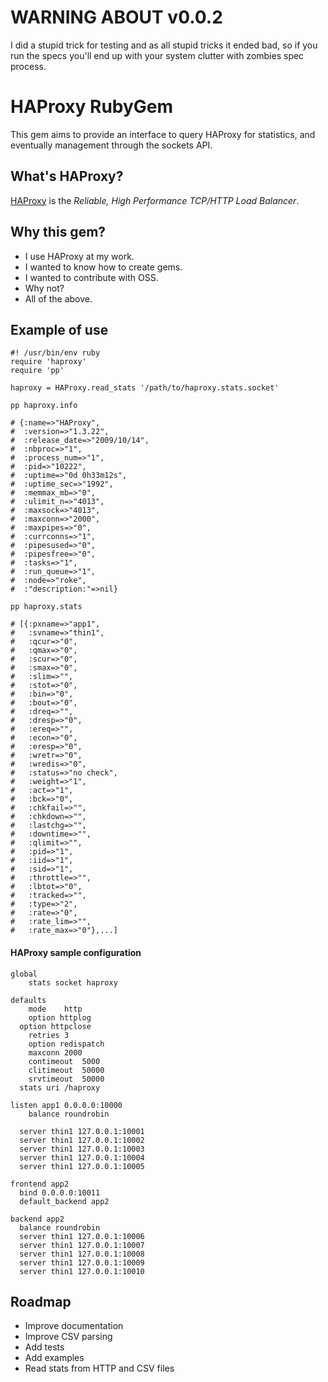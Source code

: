 # WARNING ABOUT v0.0.2

I did a stupid trick for testing and as all stupid tricks it ended bad, so if you run the specs you'll end up with your system clutter with zombies spec process.

# HAProxy RubyGem

This gem aims to provide an interface to query HAProxy for statistics,
and eventually management through the sockets API.

## What's HAProxy?

[HAProxy](http://haproxy.1wt.eu/) is the _Reliable, High Performance
TCP/HTTP Load Balancer_.

## Why this gem?

* I use HAProxy at my work.
* I wanted to know how to create gems.
* I wanted to contribute with OSS.
* Why not?
* All of the above.

## Example of use

    #! /usr/bin/env ruby
    require 'haproxy'
    require 'pp'
    
    haproxy = HAProxy.read_stats '/path/to/haproxy.stats.socket'
    
    pp haproxy.info
    
    # {:name=>"HAProxy",
    #  :version=>"1.3.22",
    #  :release_date=>"2009/10/14",
    #  :nbproc=>"1",
    #  :process_num=>"1",
    #  :pid=>"10222",
    #  :uptime=>"0d 0h33m12s",
    #  :uptime_sec=>"1992",
    #  :memmax_mb=>"0",
    #  :ulimit_n=>"4013",
    #  :maxsock=>"4013",
    #  :maxconn=>"2000",
    #  :maxpipes=>"0",
    #  :currconns=>"1",
    #  :pipesused=>"0",
    #  :pipesfree=>"0",
    #  :tasks=>"1",
    #  :run_queue=>"1",
    #  :node=>"roke",
    #  :"description:"=>nil}
    
    pp haproxy.stats
    
    # [{:pxname=>"app1",
    #   :svname=>"thin1",
    #   :qcur=>"0",
    #   :qmax=>"0",
    #   :scur=>"0",
    #   :smax=>"0",
    #   :slim=>"",
    #   :stot=>"0",
    #   :bin=>"0",
    #   :bout=>"0",
    #   :dreq=>"",
    #   :dresp=>"0",
    #   :ereq=>"",
    #   :econ=>"0",
    #   :eresp=>"0",
    #   :wretr=>"0",
    #   :wredis=>"0",
    #   :status=>"no check",
    #   :weight=>"1",
    #   :act=>"1",
    #   :bck=>"0",
    #   :chkfail=>"",
    #   :chkdown=>"",
    #   :lastchg=>"",
    #   :downtime=>"",
    #   :qlimit=>"",
    #   :pid=>"1",
    #   :iid=>"1",
    #   :sid=>"1",
    #   :throttle=>"",
    #   :lbtot=>"0",
    #   :tracked=>"",
    #   :type=>"2",
    #   :rate=>"0",
    #   :rate_lim=>"",
    #   :rate_max=>"0"},...]

#### HAProxy sample configuration

    global
    	stats socket haproxy
    
    defaults
    	mode	http
    	option httplog
      option httpclose
    	retries	3
    	option redispatch
    	maxconn	2000
    	contimeout	5000
    	clitimeout	50000
    	srvtimeout	50000
      stats uri /haproxy
    
    listen app1 0.0.0.0:10000
    	balance	roundrobin
    
      server thin1 127.0.0.1:10001
      server thin1 127.0.0.1:10002
      server thin1 127.0.0.1:10003
      server thin1 127.0.0.1:10004
      server thin1 127.0.0.1:10005
    
    frontend app2
      bind 0.0.0.0:10011
      default_backend app2
    
    backend app2
      balance roundrobin
      server thin1 127.0.0.1:10006
      server thin1 127.0.0.1:10007
      server thin1 127.0.0.1:10008
      server thin1 127.0.0.1:10009
      server thin1 127.0.0.1:10010

## Roadmap

* Improve documentation
* Improve CSV parsing
* Add tests
* Add examples
* Read stats from HTTP and CSV files
